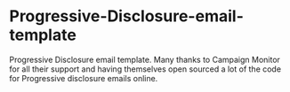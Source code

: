 Progressive-Disclosure-email-template
=====================================

Progressive Disclosure email template. Many thanks to Campaign Monitor for all their support and having themselves open sourced a lot of the code for Progressive disclosure emails online. 
